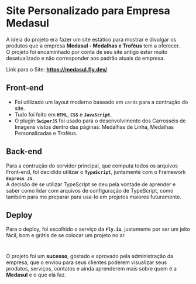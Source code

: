 # Site Personalizado para Empresa Medasul
A ideia do projeto era fazer um site estático para mostrar e divulgar os produtos que a empresa **Medasul - Medalhas e Troféus** tem a oferecer.\
O projeto foi encaminhado por conta de seu site antigo estar muito desatualizado e não corresponder aos padrão atuais da empresa.

Link para o Site: **https://medasul.fly.dev/**

## Front-end
- Foi utilizado um layout moderno baseado em `cards` para a contrução do site.
- Tudo foi feito em **`HTML`**, **`CSS`** e **`JavaScript`**.
- O plugin **`SwiperJS`** foi usado para o desenvolvimento dos Carrosséis de Imagens vistos dentro das páginas: Medalhas de Linha, Medalhas Personalizadas e Troféus.

## Back-end
Para a contrução do servidor principal, que computa todos os arquivos Front-end, foi decidido utilizar o **`TypeScript`**, juntamente com o Framework **`Express JS`**.\
A decisão de se utilizar TypeScript se deu pela vontade de aprender e saber como lidar com arquivos de configuração de TypeScript, como também para me preparar para usa-lo em projetos maiores futuramente.

## Deploy
Para o deploy, foi escolhido o serviço da **`Fly.io`**, justamente por ser um jeito fácil, bom e grátis de se colocar um projeto no ar.
#
O projeto foi um **sucesso**, gostado e aprovado pela administração da empresa, que o enviou para seus clientes poderem visualizar seus produtos, serviços, contatos e ainda aprenderem mais sobre quem é a **Medasul** e o que ela faz.